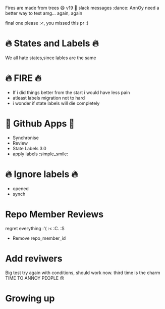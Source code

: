 Fires are made from trees :smile: v19 :tada: slack messages :dance: AnnOy need a better way to test amg... again, again

final one please :<, you missed this pr :)

# :fire: States and Labels :fire:

We all hate states,since lables are the same

# :fire: FIRE :fire:

- If i did things better from the start i would have less pain
- atleast labels migration not to hard
- i wonder if state labels will die completely

# :palm_tree:  Github Apps :palm_tree: 
 - Synchronise
 - Review
 - State Labels 3.0
 - apply labels :simple_smile:


# :fire: Ignore labels :fire:
 - opened
 - synch
 
 # Repo Member Reviews
 regret everything :'(     :<    :C.  :S
 - Remove repo_member_id
 
 
 # Add reviwers
 Big test try again
 with conditions, should work now. third time is the charm
 TIME TO ANNOY PEOPLE :cry:


# Growing up
